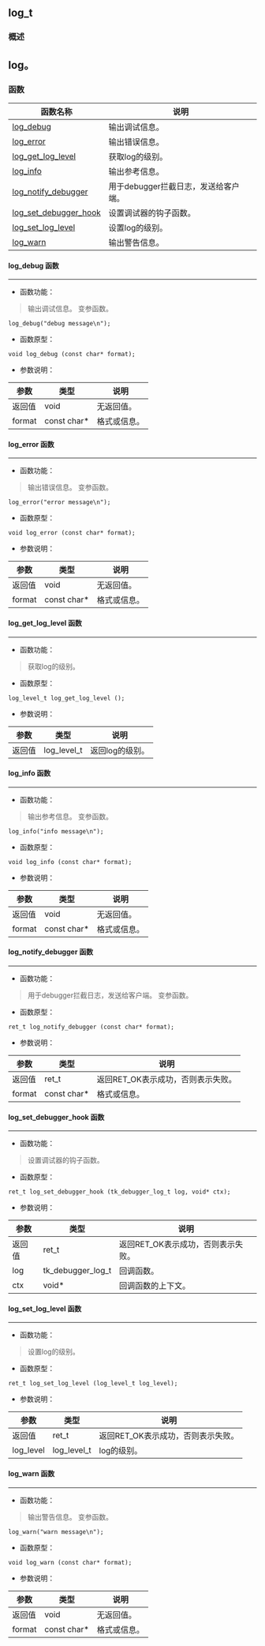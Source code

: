 ## log\_t
### 概述
log。
----------------------------------
### 函数
<p id="log_t_methods">

| 函数名称 | 说明 | 
| -------- | ------------ | 
| <a href="#log_t_log_debug">log\_debug</a> | 输出调试信息。 |
| <a href="#log_t_log_error">log\_error</a> | 输出错误信息。 |
| <a href="#log_t_log_get_log_level">log\_get\_log\_level</a> | 获取log的级别。 |
| <a href="#log_t_log_info">log\_info</a> | 输出参考信息。 |
| <a href="#log_t_log_notify_debugger">log\_notify\_debugger</a> | 用于debugger拦截日志，发送给客户端。 |
| <a href="#log_t_log_set_debugger_hook">log\_set\_debugger\_hook</a> | 设置调试器的钩子函数。 |
| <a href="#log_t_log_set_log_level">log\_set\_log\_level</a> | 设置log的级别。 |
| <a href="#log_t_log_warn">log\_warn</a> | 输出警告信息。 |
#### log\_debug 函数
-----------------------

* 函数功能：

> <p id="log_t_log_debug">输出调试信息。
> 变参函数。

```
log_debug("debug message\n");
```

* 函数原型：

```
void log_debug (const char* format);
```

* 参数说明：

| 参数 | 类型 | 说明 |
| -------- | ----- | --------- |
| 返回值 | void | 无返回值。 |
| format | const char* | 格式或信息。 |
#### log\_error 函数
-----------------------

* 函数功能：

> <p id="log_t_log_error">输出错误信息。
> 变参函数。

```
log_error("error message\n");
```

* 函数原型：

```
void log_error (const char* format);
```

* 参数说明：

| 参数 | 类型 | 说明 |
| -------- | ----- | --------- |
| 返回值 | void | 无返回值。 |
| format | const char* | 格式或信息。 |
#### log\_get\_log\_level 函数
-----------------------

* 函数功能：

> <p id="log_t_log_get_log_level">获取log的级别。

* 函数原型：

```
log_level_t log_get_log_level ();
```

* 参数说明：

| 参数 | 类型 | 说明 |
| -------- | ----- | --------- |
| 返回值 | log\_level\_t | 返回log的级别。 |
#### log\_info 函数
-----------------------

* 函数功能：

> <p id="log_t_log_info">输出参考信息。
> 变参函数。

```
log_info("info message\n");
```

* 函数原型：

```
void log_info (const char* format);
```

* 参数说明：

| 参数 | 类型 | 说明 |
| -------- | ----- | --------- |
| 返回值 | void | 无返回值。 |
| format | const char* | 格式或信息。 |
#### log\_notify\_debugger 函数
-----------------------

* 函数功能：

> <p id="log_t_log_notify_debugger">用于debugger拦截日志，发送给客户端。
> 变参函数。

* 函数原型：

```
ret_t log_notify_debugger (const char* format);
```

* 参数说明：

| 参数 | 类型 | 说明 |
| -------- | ----- | --------- |
| 返回值 | ret\_t | 返回RET\_OK表示成功，否则表示失败。 |
| format | const char* | 格式或信息。 |
#### log\_set\_debugger\_hook 函数
-----------------------

* 函数功能：

> <p id="log_t_log_set_debugger_hook">设置调试器的钩子函数。

* 函数原型：

```
ret_t log_set_debugger_hook (tk_debugger_log_t log, void* ctx);
```

* 参数说明：

| 参数 | 类型 | 说明 |
| -------- | ----- | --------- |
| 返回值 | ret\_t | 返回RET\_OK表示成功，否则表示失败。 |
| log | tk\_debugger\_log\_t | 回调函数。 |
| ctx | void* | 回调函数的上下文。 |
#### log\_set\_log\_level 函数
-----------------------

* 函数功能：

> <p id="log_t_log_set_log_level">设置log的级别。

* 函数原型：

```
ret_t log_set_log_level (log_level_t log_level);
```

* 参数说明：

| 参数 | 类型 | 说明 |
| -------- | ----- | --------- |
| 返回值 | ret\_t | 返回RET\_OK表示成功，否则表示失败。 |
| log\_level | log\_level\_t | log的级别。 |
#### log\_warn 函数
-----------------------

* 函数功能：

> <p id="log_t_log_warn">输出警告信息。
> 变参函数。

```
log_warn("warn message\n");
```

* 函数原型：

```
void log_warn (const char* format);
```

* 参数说明：

| 参数 | 类型 | 说明 |
| -------- | ----- | --------- |
| 返回值 | void | 无返回值。 |
| format | const char* | 格式或信息。 |
